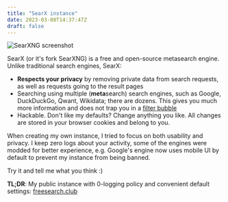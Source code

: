 ```yaml
---
title: "SearX instance"
date: 2023-03-08T14:37:47Z
draft: false
---
```


![SearXNG screenshot](/searxng-screenshot.png)

SearX (or it's fork SearXNG) is a free and open-source metasearch engine. Unlike traditional search engines, SearX:

- **Respects your privacy** by removing private data from search requests, as well as requests going to the result pages
- Searching using multiple (**meta**search) search engines, such as Google, DuckDuckGo, Qwant, Wikidata; there are dozens. This gives you much more information and does not trap you in a [filter bubble](https://en.wikipedia.org/wiki/Filter_bubble)
- Hackable. Don't like my defaults? Change anything you like. All changes are stored in your browser cookies and belong to you. 

When creating my own instance, I tried to focus on both usability and privacy. I keep zero logs about your activity, some of the engines were modded for better experience, e.g. Google's engine now uses mobile UI by default to prevent my instance from being banned. 

Try it and tell me what you think :)


**TL;DR**: My public instance with 0-logging policy and convenient default settings:
[freesearch.club](https://freesearch.club)